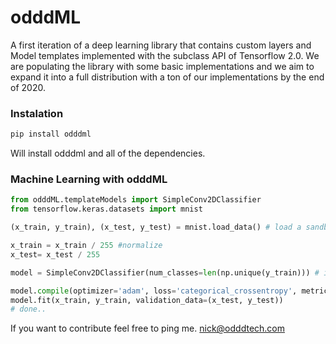 # odddML

A first iteration of a deep learning library that contains custom layers and Model templates implemented with the subclass API of Tensorflow 2.0. We are populating the library with some basic implementations and we aim to expand it into a full distribution with a ton of our implementations by the end of 2020.

### Instalation

```bash
pip install odddml
```
Will install odddml and all of the dependencies.


### Machine Learning with odddML

```python
from odddML.templateModels import SimpleConv2DClassifier
from tensorflow.keras.datasets import mnist

(x_train, y_train), (x_test, y_test) = mnist.load_data() # load a sandbox dataset from tensorflow

x_train = x_train / 255 #normalize 
x_test= x_test / 255

model = SimpleConv2DClassifier(num_classes=len(np.unique(y_train))) # initialize the model with the number of classes of the problem

model.compile(optimizer='adam', loss='categorical_crossentropy', metrics=['accuracy']) #set the optimizer, loss and metrics
model.fit(x_train, y_train, validation_data=(x_test, y_test))
# done.. 
```

If you want to contribute feel free to ping me. nick@odddtech.com
